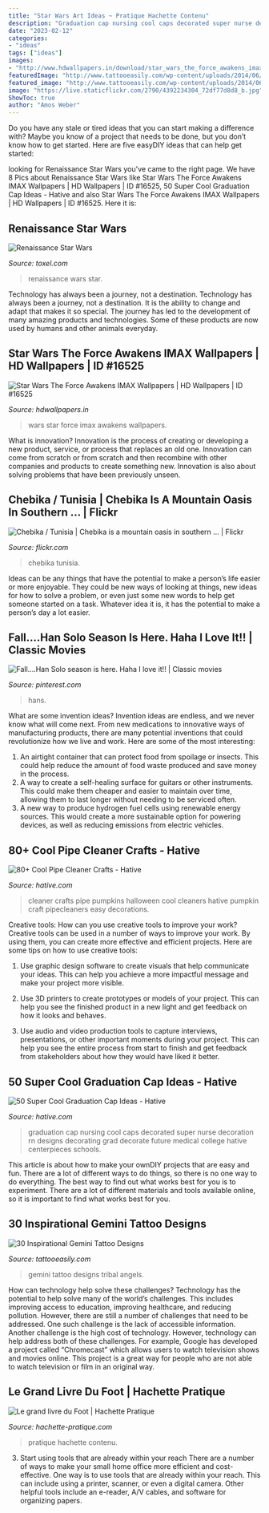 ```yaml
---
title: "Star Wars Art Ideas ~ Pratique Hachette Contenu"
description: "Graduation cap nursing cool caps decorated super nurse decoration rn designs decorating grad decorate future medical college hative centerpieces schools"
date: "2023-02-12"
categories:
- "ideas"
tags: ["ideas"]
images:
- "http://www.hdwallpapers.in/download/star_wars_the_force_awakens_imax-1920x1200.jpg"
featuredImage: "http://www.tattooeasily.com/wp-content/uploads/2014/06/url-7.jpg"
featured_image: "http://www.tattooeasily.com/wp-content/uploads/2014/06/url-7.jpg"
image: "https://live.staticflickr.com/2790/4392234304_72df77d8d8_b.jpg"
ShowToc: true
author: "Amos Weber"
---
```



Do you have any stale or tired ideas that you can start making a difference with? Maybe you know of a project that needs to be done, but you don’t know how to get started. Here are five easyDIY ideas that can help get started: 

	

		
looking for Renaissance Star Wars you've came to the right page. We have 8 Pics about Renaissance Star Wars like Star Wars The Force Awakens IMAX Wallpapers | HD Wallpapers | ID #16525, 50 Super Cool Graduation Cap Ideas - Hative and also Star Wars The Force Awakens IMAX Wallpapers | HD Wallpapers | ID #16525. Here it is:
		
    
## Renaissance Star Wars

<img loading=lazy src="http://www.toxel.com/wp-content/uploads/2016/12/renastarwars02.jpg" onerror="this.onerror=null;this.src='https://tse4.mm.bing.net/th?id=OIP.gW_e2JnxfYpf3bq44mVbMwAAAA&amp;pid=15.1';" alt="Renaissance Star Wars">

_Source: toxel.com_

>renaissance wars star. 

	

Technology has always been a journey, not a destination.
Technology has always been a journey, not a destination. It is the ability to change and adapt that makes it so special. The journey has led to the development of many amazing products and technologies. Some of these products are now used by humans and other animals everyday.

    
## Star Wars The Force Awakens IMAX Wallpapers | HD Wallpapers | ID #16525

<img loading=lazy src="http://www.hdwallpapers.in/download/star_wars_the_force_awakens_imax-1920x1200.jpg" onerror="this.onerror=null;this.src='https://tse4.mm.bing.net/th?id=OIP.MXpZrdvNEaG6tujhC6PEWQHaEo&amp;pid=15.1';" alt="Star Wars The Force Awakens IMAX Wallpapers | HD Wallpapers | ID #16525">

_Source: hdwallpapers.in_

>wars star force imax awakens wallpapers. 

	

What is innovation?
Innovation is the process of creating or developing a new product, service, or process that replaces an old one. Innovation can come from scratch or from scratch and then recombine with other companies and products to create something new. Innovation is also about solving problems that have been previously unseen.

    
## Chebika / Tunisia | Chebika Is A Mountain Oasis In Southern … | Flickr

<img loading=lazy src="https://live.staticflickr.com/2790/4392234304_72df77d8d8_b.jpg" onerror="this.onerror=null;this.src='https://tse4.mm.bing.net/th?id=OIP.AkGKU3L4AYaUqrKDTLt72wHaJ4&amp;pid=15.1';" alt="Chebika / Tunisia | Chebika is a mountain oasis in southern … | Flickr">

_Source: flickr.com_

>chebika tunisia. 

	

Ideas can be any things that have the potential to make a person’s life easier or more enjoyable. They could be new ways of looking at things, new ideas for how to solve a problem, or even just some new words to help get someone started on a task. Whatever idea it is, it has the potential to make a person’s day a lot easier.

    
## Fall....Han Solo Season Is Here. Haha I Love It!! | Classic Movies

<img loading=lazy src="https://i.pinimg.com/736x/e9/a7/7e/e9a77eee1e845ec8b58f1c072cd8bac9--star-wars-characters-fictional-characters.jpg" onerror="this.onerror=null;this.src='https://tse1.mm.bing.net/th?id=OIP._ondOqSm57k1jMpyr5NcrQAAAA&amp;pid=15.1';" alt="Fall....Han Solo season is here. Haha I love it!! | Classic movies">

_Source: pinterest.com_

>hans. 

	

What are some invention ideas?
Invention ideas are endless, and we never know what will come next. From new medications to innovative ways of manufacturing products, there are many potential inventions that could revolutionize how we live and work. Here are some of the most interesting: 
1. An airtight container that can protect food from spoilage or insects. This could help reduce the amount of food waste produced and save money in the process. 
2. A way to create a self-healing surface for guitars or other instruments. This could make them cheaper and easier to maintain over time, allowing them to last longer without needing to be serviced often. 
3. A new way to produce hydrogen fuel cells using renewable energy sources. This would create a more sustainable option for powering devices, as well as reducing emissions from electric vehicles. 

    
## 80+ Cool Pipe Cleaner Crafts - Hative

<img loading=lazy src="https://hative.com/wp-content/uploads/2014/04/pipe-cleaner-crafts/27-pumpkins-pip-cleaner-crafts.jpg" onerror="this.onerror=null;this.src='https://tse4.mm.bing.net/th?id=OIP.XDLxJ86tal68soAuzi-UZwHaE8&amp;pid=15.1';" alt="80+ Cool Pipe Cleaner Crafts - Hative">

_Source: hative.com_

>cleaner crafts pipe pumpkins halloween cool cleaners hative pumpkin craft pipecleaners easy decorations. 

	

Creative tools: How can you use creative tools to improve your work?
Creative tools can be used in a number of ways to improve your work. By using them, you can create more effective and efficient projects. Here are some tips on how to use creative tools:
1. Use graphic design software to create visuals that help communicate your ideas. This can help you achieve a more impactful message and make your project more visible.

2. Use 3D printers to create prototypes or models of your project. This can help you see the finished product in a new light and get feedback on how it looks and behaves.

3. Use audio and video production tools to capture interviews, presentations, or other important moments during your project. This can help you see the entire process from start to finish and get feedback from stakeholders about how they would have liked it better.


    
## 50 Super Cool Graduation Cap Ideas - Hative

<img loading=lazy src="https://hative.com/wp-content/uploads/2016/04/graduation-caps/23-super-cool-graduation-cap-ideas.jpg" onerror="this.onerror=null;this.src='https://tse4.mm.bing.net/th?id=OIP.-1jpx8tE1K5tl1JOmy5_OgHaNL&amp;pid=15.1';" alt="50 Super Cool Graduation Cap Ideas - Hative">

_Source: hative.com_

>graduation cap nursing cool caps decorated super nurse decoration rn designs decorating grad decorate future medical college hative centerpieces schools. 

	

This article is about how to make your ownDIY projects that are easy and fun. There are a lot of different ways to do things, so there is no one way to do everything. The best way to find out what works best for you is to experiment. There are a lot of different materials and tools available online, so it is important to find what works best for you.

    
## 30 Inspirational Gemini Tattoo Designs

<img loading=lazy src="http://www.tattooeasily.com/wp-content/uploads/2014/06/url-7.jpg" onerror="this.onerror=null;this.src='https://tse4.mm.bing.net/th?id=OIP.XLzXG6P_rEbq9w1kr5F-ogHaJz&amp;pid=15.1';" alt="30 Inspirational Gemini Tattoo Designs">

_Source: tattooeasily.com_

>gemini tattoo designs tribal angels. 

	

How can technology help solve these challenges?
Technology has the potential to help solve many of the world’s challenges. This includes improving access to education, improving healthcare, and reducing pollution. However, there are still a number of challenges that need to be addressed. One such challenge is the lack of accessible information. Another challenge is the high cost of technology. However, technology can help address both of these challenges. For example, Google has developed a project called “Chromecast” which allows users to watch television shows and movies online. This project is a great way for people who are not able to watch television or film in an original way.

    
## Le Grand Livre Du Foot | Hachette Pratique

<img loading=lazy src="https://www.hachette-pratique.com/sites/default/files/contenus_complementaires/images/9782019453824/00191/9782019453824-D02.jpg" onerror="this.onerror=null;this.src='https://tse1.mm.bing.net/th?id=OIP.kCBNAhY-36T-a5n8rjMJDwHaEl&amp;pid=15.1';" alt="Le grand livre du Foot | Hachette Pratique">

_Source: hachette-pratique.com_

>pratique hachette contenu. 

	

3) Start using tools that are already within your reach
There are a number of ways to make your small home office more efficient and cost-effective. One way is to use tools that are already within your reach. This can include using a printer, scanner, or even a digital camera. Other helpful tools include an e-reader, A/V cables, and software for organizing papers.

